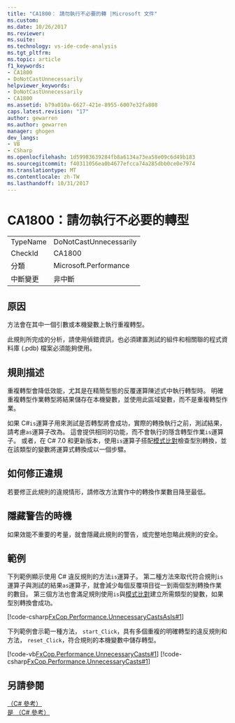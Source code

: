 ```yaml
---
title: "CA1800： 請勿執行不必要的轉 |Microsoft 文件"
ms.custom: 
ms.date: 10/26/2017
ms.reviewer: 
ms.suite: 
ms.technology: vs-ide-code-analysis
ms.tgt_pltfrm: 
ms.topic: article
f1_keywords:
- CA1800
- DoNotCastUnnecessarily
helpviewer_keywords:
- DoNotCastUnnecessarily
- CA1800
ms.assetid: b79a010a-6627-421e-8955-6007e32fa808
caps.latest.revision: "17"
author: gewarren
ms.author: gewarren
manager: ghogen
dev_langs:
- VB
- CSharp
ms.openlocfilehash: 1d59983639284fb8a6134a73ea58e09c6d49b183
ms.sourcegitcommit: f40311056ea0b4677efcca74a285dbb0ce0e7974
ms.translationtype: MT
ms.contentlocale: zh-TW
ms.lasthandoff: 10/31/2017
---
```

# <a name="ca1800-do-not-cast-unnecessarily"></a>CA1800：請勿執行不必要的轉型
|||  
|-|-|  
|TypeName|DoNotCastUnnecessarily|  
|CheckId|CA1800|  
|分類|Microsoft.Performance|  
|中斷變更|非中斷|  
  
## <a name="cause"></a>原因  
方法會在其中一個引數或本機變數上執行重複轉型。

此規則所完成的分析，請使用偵錯資訊，也必須建置測試的組件和相關聯的程式資料庫 (.pdb) 檔案必須能夠使用。  
  
## <a name="rule-description"></a>規則描述  
重複轉型會降低效能，尤其是在精簡型態的反覆運算陳述式中執行轉型時。 明確重複轉型作業轉型將結果儲存在本機變數，並使用此區域變數，而不是重複轉型作業。  
  
如果 C#`is`運算子用來測試是否轉型將會成功，實際的轉換執行之前，測試結果，請考慮`as`運算子改為。 這會提供相同的功能，而不會執行的隱含轉型作業`is`運算子。 或者，在 C# 7.0 和更新版本，使用`is`運算子搭配[模式比對](/dotnet/csharp/language-reference/keywords/is#pattern-matching-with-is)檢查型別轉換，並在該類型的變數將運算式轉換成以一個步驟。
  
## <a name="how-to-fix-violations"></a>如何修正違規  
 若要修正此規則的違規情形，請修改方法實作中的轉換作業數目降至最低。  
  
## <a name="when-to-suppress-warnings"></a>隱藏警告的時機  
 如果效能不重要的考量，就會隱藏此規則的警告，或完整地忽略此規則的安全。  
  
## <a name="examples"></a>範例  
 下列範例顯示使用 C# 違反規則的方法`is`運算子。 第二種方法來取代符合規則`is`運算子與測試的結果`as`運算子，就會減少每個反覆項目從一到兩個型別轉換作業的數目。 第三個方法也會滿足規則使用`is`與[模式比對](/dotnet/csharp/language-reference/keywords/is#pattern-matching-with-is)建立所需類型的變數，如果型別轉換會成功。
  
 [!code-csharp[FxCop.Performance.UnnecessaryCastsAsIs#1](../code-quality/codesnippet/CSharp/ca1800-do-not-cast-unnecessarily_1.cs)]  

 下列範例會示範一種方法， `start_Click`，具有多個重複的明確轉型的違反規則和方法， `reset_Click`，符合規則的本機變數中儲存轉型。  
  
 [!code-vb[FxCop.Performance.UnnecessaryCasts#1](../code-quality/codesnippet/VisualBasic/ca1800-do-not-cast-unnecessarily_2.vb)]
 [!code-csharp[FxCop.Performance.UnnecessaryCasts#1](../code-quality/codesnippet/CSharp/ca1800-do-not-cast-unnecessarily_2.cs)]  
  
## <a name="see-also"></a>另請參閱  
[（C# 參考）](/dotnet/csharp/language-reference/keywords/as)   
[是 （C# 參考）](/dotnet/csharp/language-reference/keywords/is)